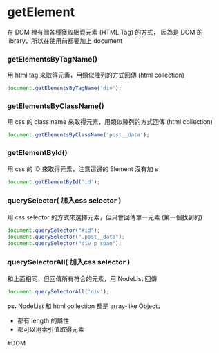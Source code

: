# getElement
在 DOM 裡有個各種獲取網頁元素 (HTML Tag) 的方式，
因為是 DOM 的 library，所以在使用前都要加上 document


### getElementsByTagName()
用 html tag 來取得元素，用類似陣列的方式回傳 (html collection)
```js
document.getElementsByTagName('div');
```



### getElementsByClassName()
用 css 的 class name 來取得元素，用類似陣列的方式回傳 (html collection)
```js
document.getElementsByClassName('post__data');
```



### getElementById()
用 css 的 ID 來取得元素，注意這邊的 Element 沒有加 s
```js
document.getElementById('id');
```




### querySelector( 加入css selector )
用 css selector 的方式來選擇元素，但只會回傳單一元素 (第一個找到的)
```js
document.querySelector("#id");
document.querySelector(".post__data");
document.querySelector("div p span");
```




### querySelectorAll( 加入css selector )
和上面相同，但回傳所有符合的元素，用 NodeList 回傳
```js
document.querySelectorAll('div');
```


**ps.** 
NodeList 和 html collection 都是 array-like Object，
- 都有 length 的屬性 
- 都可以用索引值取得元素


#DOM 